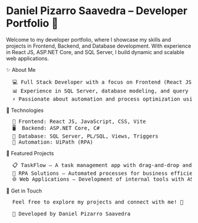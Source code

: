 # Daniel Pizarro Saavedra – Developer Portfolio 🚀

Welcome to my developer portfolio, where I showcase my skills and projects in Frontend, Backend, and Database development. With experience in React JS, ASP.NET Core, and SQL Server, I build dynamic and scalable web applications.

✨ About Me
<pre>
  💻 Full Stack Developer with a focus on Frontend (React JS) and Backend (ASP.NET Core, C#).
  📊 Experience in SQL Server, database modeling, and query optimization.
  ⚡ Passionate about automation and process optimization using RPA (UiPath).
</pre>

🚀 Technologies
<pre>
  🎨 Frontend: React JS, JavaScript, CSS, Vite
  🖥  Backend: ASP.NET Core, C#
  💾 Database: SQL Server, PL/SQL, Views, Triggers
  🤖 Automation: UiPath (RPA)
</pre>

📂 Featured Projects
<pre>
  📋 TaskFlow – A task management app with drag-and-drop and real-time sync (React + Firebase).
  🤖 RPA Solutions – Automated processes for business efficiency using UiPath and C#.
  🌐 Web Applications – Development of internal tools with ASP.NET Core and SQL Server.
</pre>

📢 Get in Touch

<pre>
  Feel free to explore my projects and connect with me! 🚀

  📌 Developed by Daniel Pizarro Saavedra
</pre>
